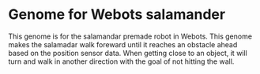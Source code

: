 # Genome for Webots salamander

This genome is for the salamandar premade robot in Webots. This genome makes the salamadar walk foreward until it reaches an obstacle ahead based on the position sensor data. When getting close to an object, it will turn and walk in another direction with the goal of not hitting the wall.